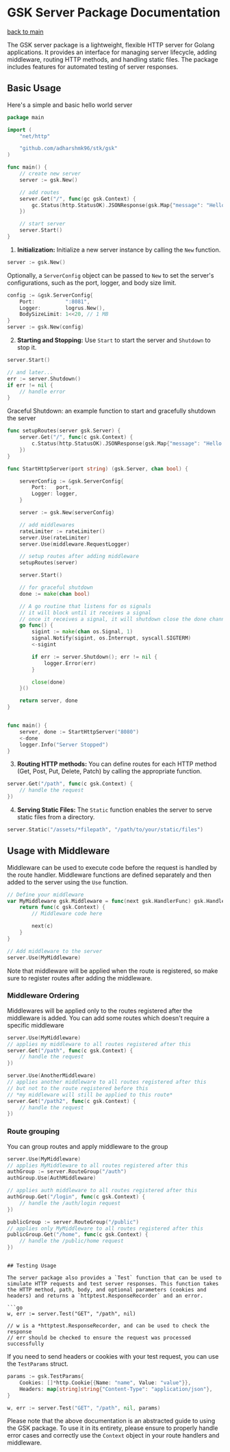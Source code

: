 # GSK Server Package Documentation

[back to main](../README.md)

The GSK server package is a lightweight, flexible HTTP server for Golang applications. It provides an interface for managing server lifecycle, adding middleware, routing HTTP methods, and handling static files. The package includes features for automated testing of server responses.

## Basic Usage

Here's a simple and basic hello world server

```go
package main

import (
	"net/http"

	"github.com/adharshmk96/stk/gsk"
)

func main() {
	// create new server
	server := gsk.New()

	// add routes
	server.Get("/", func(gc gsk.Context) {
		gc.Status(http.StatusOK).JSONResponse(gsk.Map{"message": "Hello World"})
	})

	// start server
	server.Start()
}
```

1. **Initialization:** Initialize a new server instance by calling the `New` function.

```go
server := gsk.New()
```

Optionally, a `ServerConfig` object can be passed to `New` to set the server's configurations, such as the port, logger, and body size limit.

```go
config := &gsk.ServerConfig{
	Port:          ":8081",
	Logger:        logrus.New(),
	BodySizeLimit: 1<<20, // 1 MB
}
server := gsk.New(config)
```

2. **Starting and Stopping:** Use `Start` to start the server and `Shutdown` to stop it.

```go
server.Start()

// and later...
err := server.Shutdown()
if err != nil {
    // handle error
}
```

Graceful Shutdown: an example function to start and gracefully shutdown the server


```go
func setupRoutes(server gsk.Server) {
    server.Get("/", func(c gsk.Context) {
        c.Status(http.StatusOK).JSONResponse(gsk.Map{"message": "Hello World"})
    })
}

func StartHttpServer(port string) (gsk.Server, chan bool) {

	serverConfig := &gsk.ServerConfig{
		Port:   port,
		Logger: logger,
	}

	server := gsk.New(serverConfig)

    // add middlewares
	rateLimiter := rateLimiter()
	server.Use(rateLimiter)
	server.Use(middleware.RequestLogger)

    // setup routes after adding middleware
	setupRoutes(server)

	server.Start()

	// for graceful shutdown
	done := make(chan bool)

	// A go routine that listens for os signals
	// it will block until it receives a signal
	// once it receives a signal, it will shutdown close the done channel
	go func() {
		sigint := make(chan os.Signal, 1)
		signal.Notify(sigint, os.Interrupt, syscall.SIGTERM)
		<-sigint

		if err := server.Shutdown(); err != nil {
			logger.Error(err)
		}

		close(done)
	}()

	return server, done
}


func main() {
    server, done := StartHttpServer("8080")
    <-done
    logger.Info("Server Stopped")
}
```

3. **Routing HTTP methods:** You can define routes for each HTTP method (Get, Post, Put, Delete, Patch) by calling the appropriate function.

```go
server.Get("/path", func(c gsk.Context) {
    // handle the request
})
```

4. **Serving Static Files:** The `Static` function enables the server to serve static files from a directory.

```go
server.Static("/assets/*filepath", "/path/to/your/static/files")
```

## Usage with Middleware

Middleware can be used to execute code before the request is handled by the route handler. Middleware functions are defined separately and then added to the server using the `Use` function.

```go
// Define your middleware
var MyMiddleware gsk.Middleware = func(next gsk.HandlerFunc) gsk.HandlerFunc {
    return func(c gsk.Context) {
        // Middleware code here

        next(c)
    }
}

// Add middleware to the server
server.Use(MyMiddleware)
```

Note that middleware will be applied when the route is registered, so make sure to register routes after adding the middleware.

### Middleware Ordering

Middlewares will be applied only to the routes registered after the middleware is added. You can add some routes which doesn't require a specific middleware

```go
server.Use(MyMiddleware)
// applies my middleware to all routes registered after this
server.Get("/path", func(c gsk.Context) {
    // handle the request
})

server.Use(AnotherMiddleware)
// applies another middleware to all routes registered after this
// but not to the route registered before this
// *my middleware will still be applied to this route*
server.Get("/path2", func(c gsk.Context) {
    // handle the request
})

```

### Route grouping

You can group routes and apply middleware to the group

```go
server.Use(MyMiddleware)
// applies MyMiddleware to all routes registered after this
authGroup := server.RouteGroup("/auth")
authGroup.Use(AuthMiddleware)

// applies auth middleware to all routes registered after this
authGroup.Get("/login", func(c gsk.Context) {
	// handle the /auth/login request
})

publicGroup := server.RouteGroup("/public")
// applies only MyMiddleware to all routes registered after this
publicGroup.Get("/home", func(c gsk.Context) {
	// handle the /public/home request
})
```

```

## Testing Usage

The server package also provides a `Test` function that can be used to simulate HTTP requests and test server responses. This function takes the HTTP method, path, body, and optional parameters (cookies and headers) and returns a `httptest.ResponseRecorder` and an error.

```go
w, err := server.Test("GET", "/path", nil)

// w is a *httptest.ResponseRecorder, and can be used to check the response
// err should be checked to ensure the request was processed successfully
```

If you need to send headers or cookies with your test request, you can use the `TestParams` struct.

```go
params := gsk.TestParams{
	Cookies: []*http.Cookie{{Name: "name", Value: "value"}},
	Headers: map[string]string{"Content-Type": "application/json"},
}

w, err := server.Test("GET", "/path", nil, params)
```

Please note that the above documentation is an abstracted guide to using the GSK package. To use it in its entirety, please ensure to properly handle error cases and correctly use the `Context` object in your route handlers and middleware.